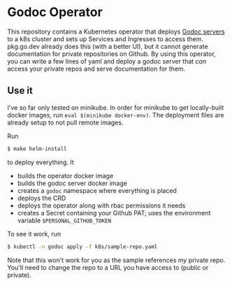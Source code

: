 # Godoc Operator

This repository contains a Kubernetes operator that deploys
[Godoc servers](https://pkg.go.dev/golang.org/x/tools/cmd/godoc) to a k8s
cluster and sets up Services and Ingresses to access them. pkg.go.dev already
does this (with a better UI), but it cannot generate documentation for private
repositories on Github. By using this operator, you can write a few lines of
yaml and deploy a godoc server that _can_ access your private repos and serve
documentation for them.

## Use it

I've so far only tested on minikube. In order for minikube to get locally-built
docker images, run `eval $(minikube docker-env)`. The deployment files are
already setup to not pull remote images.

Run
```sh
$ make helm-install
```
to deploy everything. It
- builds the operator docker image
- builds the godoc server docker image
- creates a `godoc` namespace where everything is placed
- deploys the CRD
- deploys the operator along with rbac permissions it needs
- creates a Secret containing your Github PAT; uses the environment variable
`$PERSONAL_GITHUB_TOKEN`

To see it work, run

```sh
$ kubectl -n godoc apply -f k8s/sample-repo.yaml
```

Note that this won't work for you as the sample references _my_ private repo.
You'll need to change the repo to a URL you have access to (public or private).

